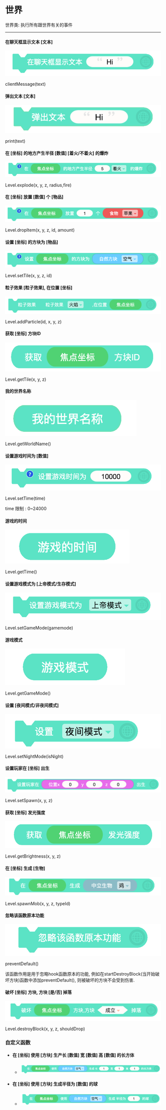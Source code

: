 # 世界

世界类: 执行所有跟世界有关的事件

---

#### 在聊天框显示文本 \[文本\]

![](/assets/世界/在聊天框显示文本.png)

clientMessage\(text\)

#### 弹出文本 \[文本\]

![](/assets/世界/弹出文本.png)

print\(text\)

#### 在 \[坐标\] 的地方产生半径 \[数值\] \[着火/不着火\] 的爆炸

![](/assets/世界/在xx的地方产生半径xx的爆炸.png)

Level.explode\(x, y, z, radius,fire\)

#### 在 \[坐标\] 放置 \[数值\] 个 \[物品\]

![](/assets/世界/在xx放置x个xx.png)

Level.dropItem\(x, y, z, id, amount\)

#### 设置 \[坐标\] 的方块为 \[物品\]

![](/assets/世界/设置xx的方块为xxx.png)

Level.setTile\(x, y, z, id\)

#### 粒子效果 \[粒子效果\], 在位置 \[坐标\]

![](/assets/世界/粒子效果在位置xx.png)

Level.addParticle\(id, x, y, z\)

#### 获取 \[坐标\] 方块ID

![](/assets/世界/获取xx方块id.png)

Level.getTile\(x, y, z\)

#### 我的世界名称

![](/assets/世界/我的世界名称.png)

Level.getWorldName\(\)

#### 设置游戏时间为 \[数值\]

![](/assets/世界/设置游戏时间.png)

Level.setTime\(time\)

time 限制 : 0~24000

#### 游戏的时间

![](/assets/世界/游戏的时间.png)

Level.getTime\(\)

#### 设置游戏模式为 \[上帝模式/生存模式\]

![](/assets/世界/设置游戏模式.png)

Level.setGameMode\(gamemode\)

#### 游戏模式

![](/assets/世界/游戏模式.png)

Level.getGameMode\(\)

#### 设置 \[夜间模式/非夜间模式\]

![](/assets/世界/设置夜间模式.png)

Level.setNightMode\(isNight\)

#### 设置玩家在 \[坐标\] 出生

![](/assets/世界/设置玩家在xx位置出生.png)

Level.setSpawn\(x, y, z\)

#### 获取 \[坐标\] 发光强度

![](/assets/世界/获取xx的发光强度.png)

Level.getBrightness\(x, y, z\)

#### 在 \[坐标\] 生成 \[生物\]

![](/assets/世界/在xx生成xxx.png)

Level.spawnMob\(x, y, z, typeId\)

#### 忽略该函数原本功能

![](/assets/世界/忽略该函数原本功能.png)

preventDefault\(\)

该函数作用是用于忽略hook函数原本的功能, 例如在startDestroyBlock\(当开始破坏方块\)函数中添加preventDefault\(\), 则被破坏的方块不会受到伤害.

#### 破坏 \[坐标\] 方块, 方块 \[是/否\] 掉落

![](/assets/世界/破坏xx方块，方块xx掉落.png)

Level.destroyBlock\(x, y, z, shouldDrop\)

### 自定义函数

* #### 在 \[坐标\] 使用 \[方块\] 生产长 \[数值\] 宽 \[数值\] 高 \[数值\] 的长方体

  * #### ![](/assets/世界/在xx使用xx生成长宽高xx的长方体.png)
* #### 在 \[坐标\] 使用 \[方块\] 生成半径为 \[数值\] 的球

  * #### ![](/assets/世界/在xx使用xx生成半径为x的球.png)



